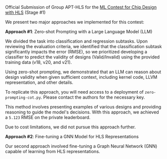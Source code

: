 Official Submission of Group APT-HLS for the [ML Contest for Chip Design with HLS](https://github.com/UCLA-VAST/HARP) (Stage #1)

We present two major approaches we implemented for this contest:

**Approach #1**: Zero-shot Prompting with a Large Language Model (LLM)

We divided the task into classification and regression subtasks. Upon reviewing the evaluation criteria, we identified that the classification subtask significantly impacts the error (RMSE), so we prioritized developing a classifier to predict the validity of designs (Valid/Invalid) using the provided training data (v18, v20, and v21).

Using zero-shot prompting, we demonstrated that an LLM can reason about design validity when given sufficient context, including kernel code, LLVM representation, and other details.

To replicate this approach, you will need access to a deployment of `zero-prompting-cot.py`. Please contact the authors for the necessary key.

This method involves presenting examples of various designs and providing reasoning to guide the model's decisions. With this approach, we achieved a `5.123` RMSE on the private leaderboard.

Due to cost limitations, we did not pursue this approach further.

**Approach #2**: Fine-tuning a GNN Model for HLS Representations

Our second approach involved fine-tuning a Graph Neural Network (GNN) capable of learning from HLS representations.







